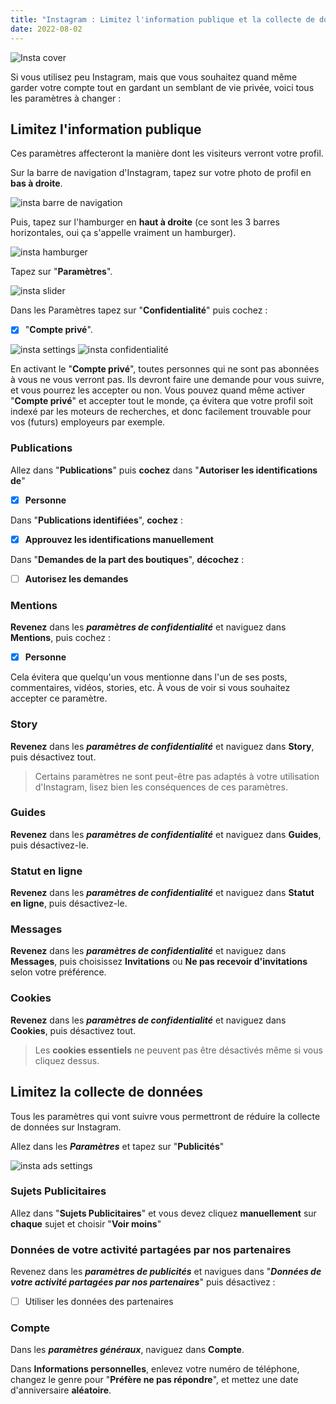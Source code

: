 ```yaml
---
title: "Instagram : Limitez l'information publique et la collecte de données ✋"
date: 2022-08-02
---
```


![Insta cover](/instagram/instagram-cover.jpg)

Si vous utilisez peu Instagram, mais que vous souhaitez quand même garder votre compte tout en gardant un semblant de vie privée, voici tous les paramètres à changer :

## Limitez l'information publique

Ces paramètres affecteront la manière dont les visiteurs verront votre profil.

Sur la barre de navigation d'Instagram, tapez sur votre photo de profil en **bas à droite**.

![insta barre de navigation](/instagram/instagram-taskbar.png)

Puis, tapez sur l'hamburger en **haut à droite** (ce sont les 3 barres horizontales, oui ça s'appelle vraiment un hamburger).

![insta hamburger](/instagram/instagram-hamburger.png)

Tapez sur "**Paramètres**".

![insta slider](/instagram/settings-slider.png)

Dans les Paramètres tapez sur "**Confidentialité**" puis cochez :  

- [x] "**Compte privé**".

![insta settings](/instagram/parametres.png)
![insta confidentialité](/instagram/compte-prive.png)

En activant le "**Compte privé**", toutes personnes qui ne sont pas abonnées à vous ne vous verront pas. Ils devront faire une demande pour vous suivre, et vous pourrez les accepter ou non. Vous pouvez quand même activer "**Compte privé**" et accepter tout le monde, ça évitera que votre profil soit indexé par les moteurs de recherches, et donc facilement trouvable pour vos (futurs) employeurs par exemple.

### Publications

Allez dans "**Publications**" puis **cochez** dans "**Autoriser les identifications de**"

- [x] **Personne**

Dans "**Publications identifiées**", **cochez** :

- [x] **Approuvez les identifications manuellement**

Dans "**Demandes de la part des boutiques**", **décochez** :

- [ ] **Autorisez les demandes**

### Mentions

**Revenez** dans les ***paramètres de confidentialité*** et naviguez dans **Mentions**, puis cochez :

- [x] **Personne**

Cela évitera que quelqu'un vous mentionne dans l'un de ses posts, commentaires, vidéos, stories, etc. À vous de voir si vous souhaitez accepter ce paramètre.

### Story

**Revenez** dans les ***paramètres de confidentialité*** et naviguez dans **Story**, puis désactivez tout.

> Certains paramètres ne sont peut-être pas adaptés à votre utilisation d'Instagram, lisez bien les conséquences de ces paramètres.

### Guides

**Revenez** dans les ***paramètres de confidentialité*** et naviguez dans **Guides**, puis désactivez-le.

### Statut en ligne

**Revenez** dans les ***paramètres de confidentialité*** et naviguez dans **Statut en ligne**, puis désactivez-le.

### Messages

**Revenez** dans les ***paramètres de confidentialité*** et naviguez dans **Messages**, puis choisissez **Invitations** ou **Ne pas recevoir d'invitations** selon votre préférence.

### Cookies

**Revenez** dans les ***paramètres de confidentialité*** et naviguez dans **Cookies**, puis désactivez tout.

> Les **cookies essentiels** ne peuvent pas être désactivés même si vous cliquez dessus.

## Limitez la collecte de données

Tous les paramètres qui vont suivre vous permettront de réduire la collecte de données sur Instagram.

Allez dans les ***Paramètres*** et tapez sur "**Publicités**"

![insta ads settings](/instagram/parametres-pubs.png)

### Sujets Publicitaires

Allez dans "**Sujets Publicitaires**" et vous devez cliquez **manuellement** sur **chaque** sujet et choisir "**Voir moins**"

### Données de votre activité partagées par nos partenaires

Revenez dans les ***paramètres de publicités*** et navigues dans "***Données de votre activité partagées par nos partenaires***" puis désactivez :

- [ ] Utiliser les données des partenaires

### Compte

Dans les ***paramètres généraux***, naviguez dans **Compte**.

Dans **Informations personnelles**, enlevez votre numéro de téléphone, changez le genre pour "**Préfère ne pas répondre**", et mettez une date d'anniversaire **aléatoire**.
